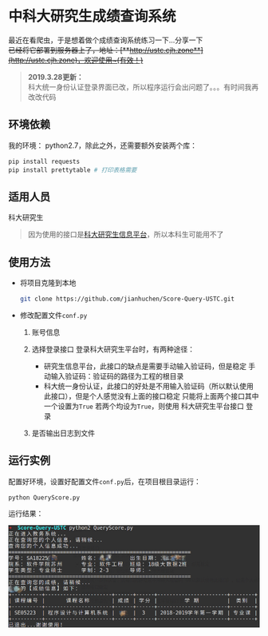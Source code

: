 # 中科大研究生成绩查询系统

最近在看爬虫，于是想着做个成绩查询系统练习一下...分享一下  
~~已经将它部署到服务器上了，地址：[**http://ustc.cjh.zone**](http://ustc.cjh.zone)，欢迎使用~(有效！)~~

> **2019.3.28更新：**  
> 科大统一身份认证登录界面已改，所以程序运行会出问题了。。。有时间我再改改代码

## 环境依赖

我的环境： python2.7，除此之外，还需要额外安装两个库：

```bash
pip install requests
pip install prettytable # 打印表格需要
```



## 适用人员

科大研究生

> 因为使用的接口是[科大研究生信息平台](http://yjs.ustc.edu.cn/default_yjsy.asp)，所以本科生可能用不了



## 使用方法

- 将项目克隆到本地

  ```bash
  git clone https://github.com/jianhuchen/Score-Query-USTC.git
  ```

- 修改配置文件`conf.py`

  1. 账号信息

  2. 选择登录接口
     登录科大研究生平台时，有两种途径：
     - 研究生信息平台，此接口的缺点是需要手动输入验证码，但是稳定
        手动输入验证码：验证码的路径为工程的根目录
     - 科大统一身份认证，此接口的好处是不用输入验证码（所以默认使用此接口），但是个人感觉没有上面的接口稳定
       只能将上面两个接口其中一个设置为`True`
       若两个均设为`True`，则使用 科大研究生平台接口 登录
  3. 是否输出日志到文件



## 运行实例

配置好环境，设置好配置文件`conf.py`后，在项目根目录运行：

```
python QueryScore.py 
```

运行结果：

![test](images/test.JPG)

